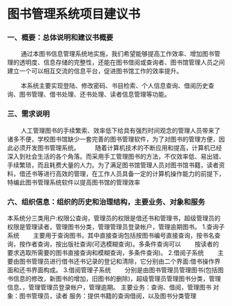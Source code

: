 图书管理系统项目建议书
======================================================================================================================
### 一、概要：总体说明和建议书概要
&#160;&#160;&#160;&#160;&#160;&#160;&#160;&#160;通过本图书信息管理系统地实施，我们希望能够提高工作效率、增加图书管理的透明度、信息存储的完整性，还能在图书借阅或查询者、图书馆管理人员之间建立一个可以相互交流的信息平台，促进图书馆工作的效率提升。

&#160;&#160;&#160;&#160;&#160;&#160;&#160;&#160;本系统主要实现登陆、修改密码、书目检索、个人信息查询、借阅历史查询、图书管理、借书处理、还书处理、读者信息管理等功能。
### 三、需求说明
&#160;&#160;&#160;&#160;&#160;&#160;&#160;&#160;人工管理图书的手续繁索、效率低下给具有强烈时间观念的管理人员带来了诸多不便，学校图书馆缺少一套完善的图书管理软件，为了对图书的管理方便，因此必须开发图书管理系统。  &#160;&#160;&#160;&#160;&#160;&#160;&#160;&#160;随着计算机技术的不断应用和提高，计算机已经深入到社会生活的各个角落。而采用手工管理图书的方法，不仅效率低、易出错、手续繁琐，而且耗费大量的人力。为了满足图书馆管理人员对图书馆书籍，读者资料，借还书等进行高效的管理，在工作人员具备一定的计算机操作能力的前提下，特编此图书管理系统软件以提高图书馆的管理效率




  
### 六、组织信息：组织的历史和治理结构，主要业务、对象和服务
本系统分三类用户:权限公查询，管理员的权限是借还书和管理书，超级管理员的权限是管理读者，管理图书分类，管理管理员登录帐户，管理逾期图书。
 1.查询子系统
　　主要用于查询图书，其中直接查询包括按图书编号直接查询，按书名查询，按作者查询，按出版社查询(可选模糊查询)。多条件查询可以 　　按读者的要求选取所需要的图书直接查询和模糊查询，多条件查询)。
 2.借阅子系统
　　主要由图书管理员进行借书还书记录的登记和清除，它分别由二个界面:借书操作界面和还书界面构成。
 3.借阅管理子系统
　　分别是由图书管理员管理图书(包括图书信息的修改，新图书的增加，旧图书的删除)，超级管理员管理图书分类，管理信息、，管理管理员登录帐户，管理逾期。
主要业务：查询、借阅，管理图书
对象：图书管理员，读者
服务：提供书籍的查询借阅，以及图书分类管理
